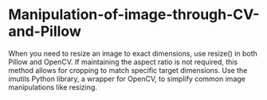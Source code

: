 # Manipulation-of-image-through-CV-and-Pillow
When you need to resize an image to exact dimensions, use resize() in both Pillow and OpenCV. If maintaining the aspect ratio is not required, this method allows for cropping to match specific target dimensions. Use the imutils Python library, a wrapper for OpenCV, to simplify common image manipulations like resizing.
